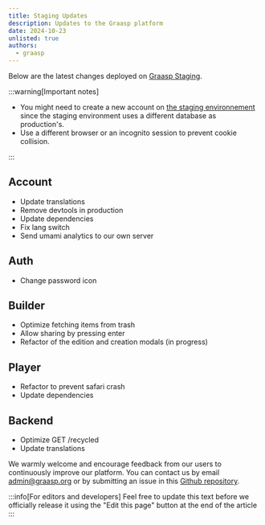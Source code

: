 ```yaml
---
title: Staging Updates
description: Updates to the Graasp platform
date: 2024-10-23
unlisted: true
authors:
  - graasp
---
```


Below are the latest changes deployed on [Graasp Staging](https://builder.stage.graasp.org).

:::warning[Important notes]

- You might need to create a new account on [the staging environnement](https://auth.stage.graasp.org) since the staging environment uses a different database as production's.
- Use a different browser or an incognito session to prevent cookie collision.

:::

<!-- Everything below this will not be shown in the post overview -->
<!-- truncate -->

## Account

- Update translations
- Remove devtools in production
- Update dependencies
- Fix lang switch
- Send umami analytics to our own server

## Auth

- Change password icon

## Builder

- Optimize fetching items from trash
- Allow sharing by pressing enter
- Refactor of the edition and creation modals (in progress)

## Player

- Refactor to prevent safari crash
- Update dependencies

## Backend

- Optimize GET /recycled
- Update translations

<!-- Generic message -->

We warmly welcome and encourage feedback from our users to continuously improve our platform. You can contact us by email [admin@graasp.org](mailto:admin@graasp.org) or by submitting an issue in this [Github repository](https://github.com/graasp/graasp-feedback).

:::info[For editors and developers]
Feel free to update this text before we officially release it using the "Edit this page" button at the end of the article
:::
